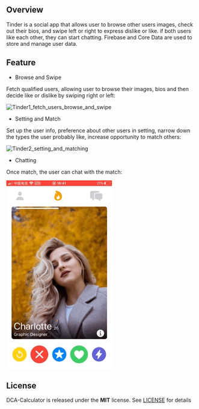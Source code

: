 ## Overview

Tinder is a social app that allows user to browse other users images, check out their bios, and swipe left or right to express dislike or like. if both users like each other, they can start chatting. Firebase and Core Data are used to store and manage user data.

## Feature

* Browse and Swipe

Fetch qualified users, allowing user to browse their images, bios and then decide like or dislike by swiping right or left:

![Tinder1_fetch_users_browse_and_swipe](Presentation/Tinder1_fetch_users_browse_and_swipe.gif)

* Setting and Match

Set up the user info, preference about other users in setting, narrow down the types  the user probably like, increase opportunity to match others:

![Tinder2_setting_and_matching](Presentation/Tinder2_setting_and_matching.gif)

* Chatting

Once match, the user can chat with the match:

![Tinder3_chatting](Presentation/Tinder3_chatting.gif)


## License
DCA-Calculator is released under the **MIT** license. See [LICENSE](https://opensource.org/licenses/MIT) for details